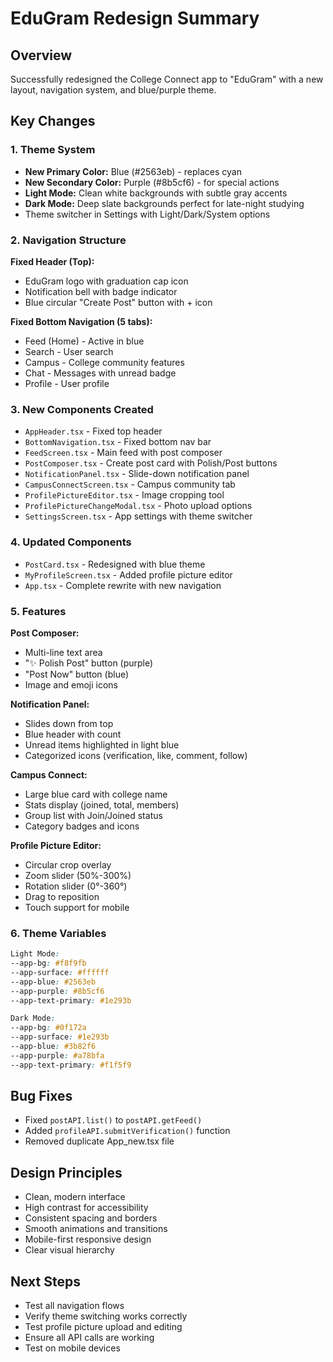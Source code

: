 # EduGram Redesign Summary

## Overview
Successfully redesigned the College Connect app to "EduGram" with a new layout, navigation system, and blue/purple theme.

## Key Changes

### 1. Theme System
- **New Primary Color:** Blue (#2563eb) - replaces cyan
- **New Secondary Color:** Purple (#8b5cf6) - for special actions
- **Light Mode:** Clean white backgrounds with subtle gray accents
- **Dark Mode:** Deep slate backgrounds perfect for late-night studying
- Theme switcher in Settings with Light/Dark/System options

### 2. Navigation Structure
**Fixed Header (Top):**
- EduGram logo with graduation cap icon
- Notification bell with badge indicator
- Blue circular "Create Post" button with + icon

**Fixed Bottom Navigation (5 tabs):**
- Feed (Home) - Active in blue
- Search - User search
- Campus - College community features
- Chat - Messages with unread badge
- Profile - User profile

### 3. New Components Created
- `AppHeader.tsx` - Fixed top header
- `BottomNavigation.tsx` - Fixed bottom nav bar
- `FeedScreen.tsx` - Main feed with post composer
- `PostComposer.tsx` - Create post card with Polish/Post buttons
- `NotificationPanel.tsx` - Slide-down notification panel
- `CampusConnectScreen.tsx` - Campus community tab
- `ProfilePictureEditor.tsx` - Image cropping tool
- `ProfilePictureChangeModal.tsx` - Photo upload options
- `SettingsScreen.tsx` - App settings with theme switcher

### 4. Updated Components
- `PostCard.tsx` - Redesigned with blue theme
- `MyProfileScreen.tsx` - Added profile picture editor
- `App.tsx` - Complete rewrite with new navigation

### 5. Features
**Post Composer:**
- Multi-line text area
- "✨ Polish Post" button (purple)
- "Post Now" button (blue)
- Image and emoji icons

**Notification Panel:**
- Slides down from top
- Blue header with count
- Unread items highlighted in light blue
- Categorized icons (verification, like, comment, follow)

**Campus Connect:**
- Large blue card with college name
- Stats display (joined, total, members)
- Group list with Join/Joined status
- Category badges and icons

**Profile Picture Editor:**
- Circular crop overlay
- Zoom slider (50%-300%)
- Rotation slider (0°-360°)
- Drag to reposition
- Touch support for mobile

### 6. Theme Variables
```css
Light Mode:
--app-bg: #f8f9fb
--app-surface: #ffffff
--app-blue: #2563eb
--app-purple: #8b5cf6
--app-text-primary: #1e293b

Dark Mode:
--app-bg: #0f172a
--app-surface: #1e293b
--app-blue: #3b82f6
--app-purple: #a78bfa
--app-text-primary: #f1f5f9
```

## Bug Fixes
- Fixed `postAPI.list()` to `postAPI.getFeed()`
- Added `profileAPI.submitVerification()` function
- Removed duplicate App_new.tsx file

## Design Principles
- Clean, modern interface
- High contrast for accessibility
- Consistent spacing and borders
- Smooth animations and transitions
- Mobile-first responsive design
- Clear visual hierarchy

## Next Steps
- Test all navigation flows
- Verify theme switching works correctly
- Test profile picture upload and editing
- Ensure all API calls are working
- Test on mobile devices
